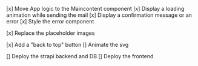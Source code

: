 [x]  Move App logic to the Maincontent component
[x]  Display a loading animation while sending the mail
[x]  Display a confirmation message or an error
[x]  Style the error component

[x]  Replace the placeholder images

[x]  Add a "back to top" button
[]  Animate the svg

[]  Deploy the strapi backend and DB
[]  Deploy the frontend